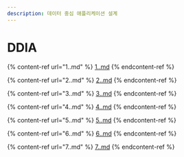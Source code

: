 ```yaml
---
description: 데이터 중심 애플리케이션 설계
---
```


# DDIA

{% content-ref url="1..md" %}
[1..md](1..md)
{% endcontent-ref %}

{% content-ref url="2..md" %}
[2..md](2..md)
{% endcontent-ref %}

{% content-ref url="3..md" %}
[3..md](3..md)
{% endcontent-ref %}

{% content-ref url="4..md" %}
[4..md](4..md)
{% endcontent-ref %}

{% content-ref url="5..md" %}
[5..md](5..md)
{% endcontent-ref %}

{% content-ref url="6..md" %}
[6..md](6..md)
{% endcontent-ref %}

{% content-ref url="7..md" %}
[7..md](7..md)
{% endcontent-ref %}
